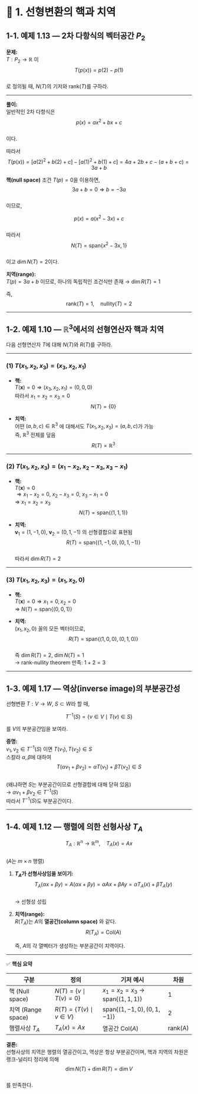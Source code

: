 # 📌 1. 선형변환의 핵과 치역 

## 1-1. 예제 1.13 — 2차 다항식의 벡터공간 $P_2$

**문제:**  
$T: P_2 \rightarrow \mathbb{R}$ 이  
$$T(p(x)) = p(2) - p(1)$$  
로 정의될 때, $N(T)$의 기저와 $\text{rank}(T)$를 구하라.

---

**풀이:**  
일반적인 2차 다항식은  
$$p(x) = a x^2 + b x + c$$  
이다.

따라서  
$$T(p(x)) = [a(2)^2 + b(2) + c] - [a(1)^2 + b(1) + c] = 4a + 2b + c - (a + b + c) = 3a + b$$

**핵(null space)** 조건 $T(p) = 0$을 이용하면,  
$$3a + b = 0 \Rightarrow b = -3a$$  
이므로,

$$p(x) = a(x^2 - 3x) + c$$  
따라서  
$$N(T) = \text{span}\{x^2 - 3x, 1\}$$  
이고 $\dim N(T) = 2$이다.

**치역(range):**  
$T(p) = 3a + b$ 이므로, 하나의 독립적인 조건식만 존재 → $\dim R(T) = 1$  

즉,  
$$\text{rank}(T) = 1, \quad \text{nullity}(T) = 2$$

---

## 1-2. 예제 1.10 — $\mathbb{R}^3$에서의 선형연산자 핵과 치역

다음 선형연산자 $T$에 대해 $N(T)$와 $R(T)$를 구하라.

---

### (1) $T(x_1, x_2, x_3) = (x_3, x_2, x_1)$  

- **핵:**  
  $T(\mathbf{x}) = 0 \Rightarrow (x_3, x_2, x_1) = (0,0,0)$  
  따라서 $x_1 = x_2 = x_3 = 0$  
  $$N(T) = \{0\}$$

- **치역:**  
  어떤 $(a,b,c) \in \mathbb{R}^3$ 에 대해서도 $T(x_1, x_2, x_3) = (a,b,c)$가 가능  
  즉, $\mathbb{R}^3$ 전체를 덮음  
  $$R(T) = \mathbb{R}^3$$  

---

### (2) $T(x_1, x_2, x_3) = (x_1 - x_2, x_2 - x_3, x_3 - x_1)$  

- **핵:**  
  $T(\mathbf{x}) = 0$  
  $\Rightarrow x_1 - x_2 = 0, \ x_2 - x_3 = 0, \ x_3 - x_1 = 0$  
  ⇒ $x_1 = x_2 = x_3$  
  $$N(T) = \text{span}\{(1,1,1)\}$$  

- **치역:**  
  $\mathbf{v}_1 = (1,-1,0)$, $\mathbf{v}_2 = (0,1,-1)$ 의 선형결합으로 표현됨  
  $$R(T) = \text{span}\{(1,-1,0), (0,1,-1)\}$$  
  따라서 $\dim R(T) = 2$  

---

### (3) $T(x_1, x_2, x_3) = (x_1, x_2, 0)$  

- **핵:**  
  $T(\mathbf{x}) = 0 \Rightarrow x_1 = 0, x_2 = 0$  
  ⇒ $N(T) = \text{span}\{(0,0,1)\}$  

- **치역:**  
  $(x_1, x_2, 0)$ 꼴의 모든 벡터이므로,  
  $$R(T) = \text{span}\{(1,0,0), (0,1,0)\}$$  
  즉 $\dim R(T) = 2$, $\dim N(T) = 1$  
  → $\text{rank-nullity theorem}$ 만족: $1 + 2 = 3$

---

## 1-3. 예제 1.17 — 역상(inverse image)의 부분공간성

선형변환 $T: V \to W$, $S \subset W$라 할 때,

$$T^{-1}(S) = \{v \in V \mid T(v) \in S\}$$  

를 $V$의 부분공간임을 보여라.

**증명:**  
$v_1, v_2 \in T^{-1}(S)$ 이면 $T(v_1), T(v_2) \in S$  
스칼라 $\alpha, \beta$에 대하여  
$$T(\alpha v_1 + \beta v_2) = \alpha T(v_1) + \beta T(v_2) \in S$$  
(왜냐하면 $S$는 부분공간이므로 선형결합에 대해 닫혀 있음)  
→ $\alpha v_1 + \beta v_2 \in T^{-1}(S)$  
따라서 $T^{-1}(S)$도 부분공간이다.

---

## 1-4. 예제 1.12 — 행렬에 의한 선형사상 $T_A$

$$T_A: \mathbb{R}^n \rightarrow \mathbb{R}^m, \quad T_A(x) = A x$$  
($A$는 $m \times n$ 행렬)

1. **$T_A$가 선형사상임을 보이기:**  
   $$
   T_A(\alpha x + \beta y) = A(\alpha x + \beta y) = \alpha A x + \beta A y = \alpha T_A(x) + \beta T_A(y)
   $$  
   → 선형성 성립

2. **치역(range):**  
   $R(T_A)$는 $A$의 **열공간(column space)** 와 같다.  
   $$
   R(T_A) = \text{Col}(A)
   $$

   즉, $A$의 각 열벡터가 생성하는 부분공간이 치역이다.

---

✅ **핵심 요약**

| 구분 | 정의 | 기저 예시 | 차원 |
|------|------|-----------|------|
| 핵 (Null space) | $N(T) = \{v \mid T(v) = 0\}$ | $x_1 = x_2 = x_3$ → $\text{span}\{(1,1,1)\}$ | 1 |
| 치역 (Range space) | $R(T) = \{T(v) \mid v \in V\}$ | $\text{span}\{(1,-1,0),(0,1,-1)\}$ | 2 |
| 행렬사상 $T_A$ | $T_A(x) = A x$ | 열공간 $\text{Col}(A)$ | rank(A) |

**결론:**  
선형사상의 치역은 행렬의 열공간이고, 역상은 항상 부분공간이며, 핵과 치역의 차원은 랭크-널리티 정리에 의해  
$$\dim N(T) + \dim R(T) = \dim V$$  
를 만족한다.

